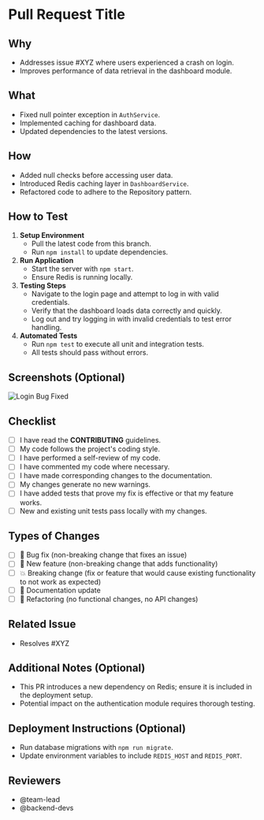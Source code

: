 <!-- @format -->

# Pull Request Title

<!--
Provide a concise and descriptive title for your PR.
Example: "Fix authentication bug in login module"
-->

## Why

<!--
Explain why this PR was made and what we aim to achieve with it.
- What problem does it solve?
- Why is this change necessary?
- Link any related issues or discussions.
-->

- Addresses issue #XYZ where users experienced a crash on login.
- Improves performance of data retrieval in the dashboard module.

## What

<!--
Describe the changes made and their impact on the codebase/project/feature.
- List new features, bug fixes, or other changes.
- Highlight any significant alterations.
-->

- Fixed null pointer exception in `AuthService`.
- Implemented caching for dashboard data.
- Updated dependencies to the latest versions.

## How

<!--
Detail the steps or approach taken to implement the changes.
- Explain the rationale behind the solution.
- Mention any design patterns or architectural changes.
-->

- Added null checks before accessing user data.
- Introduced Redis caching layer in `DashboardService`.
- Refactored code to adhere to the Repository pattern.

## How to Test

<!--
State the exact steps required to test this PR and its changes.
- Include setup instructions.
- Describe expected outcomes.
-->

1. **Setup Environment**
   - Pull the latest code from this branch.
   - Run `npm install` to update dependencies.
2. **Run Application**
   - Start the server with `npm start`.
   - Ensure Redis is running locally.
3. **Testing Steps**
   - Navigate to the login page and attempt to log in with valid credentials.
   - Verify that the dashboard loads data correctly and quickly.
   - Log out and try logging in with invalid credentials to test error handling.
4. **Automated Tests**
   - Run `npm test` to execute all unit and integration tests.
   - All tests should pass without errors.

## Screenshots (Optional)

<!--
Include screenshots or GIFs to help illustrate the changes.
-->

![Login Bug Fixed](https://link-to-screenshot.com/login-fix.png)

## Checklist

<!--
Mark items as completed by placing an 'x' inside the brackets: [x]
-->

- [ ] I have read the **CONTRIBUTING** guidelines.
- [ ] My code follows the project's coding style.
- [ ] I have performed a self-review of my code.
- [ ] I have commented my code where necessary.
- [ ] I have made corresponding changes to the documentation.
- [ ] My changes generate no new warnings.
- [ ] I have added tests that prove my fix is effective or that my feature works.
- [ ] New and existing unit tests pass locally with my changes.

## Types of Changes

<!--
Select the type(s) of changes your PR introduces.
-->

- [ ] 🐛 Bug fix (non-breaking change that fixes an issue)
- [ ] 🚀 New feature (non-breaking change that adds functionality)
- [ ] 💥 Breaking change (fix or feature that would cause existing functionality to not work as expected)
- [ ] 📝 Documentation update
- [ ] 🔄 Refactoring (no functional changes, no API changes)

## Related Issue

<!--
If this PR is related to or resolves an existing issue, link it here.
-->

- Resolves #XYZ

## Additional Notes (Optional)

<!--
Add any additional information that reviewers should be aware of.
-->

- This PR introduces a new dependency on Redis; ensure it is included in the deployment setup.
- Potential impact on the authentication module requires thorough testing.

## Deployment Instructions (Optional)

<!--
Provide any specific deployment steps required.
-->

- Run database migrations with `npm run migrate`.
- Update environment variables to include `REDIS_HOST` and `REDIS_PORT`.

## Reviewers

<!--
Tag team members or groups responsible for reviewing this PR.
-->

- @team-lead
- @backend-devs
